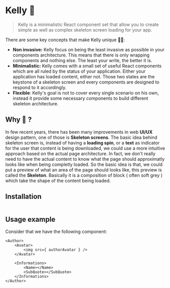 # Kelly 🌊

> Kelly is a minimalistic React component set that allow you to create simple as well as complex skeleton screen loading for your app.

There are some key concepts that make Kelly unique 🙏🏻:

* **Non invasive:** Kelly focus on being the least invasive as possible in your components architecture. This means that there is only wrapping components and nothing else. The least your write, the better it is.
* **Minimalistic:** Kelly comes with a small set of useful React components which are all ruled by the status of your application. Either your application has loaded content, either not.
Those two states are the keystone of a skeleton screen and every components are designed to respond to it accordingly.
* **Flexible**: Kelly's goal is not to cover every single scenario on his own, instead it provide some necessary components to build different skeleton architecture.

## Why 🤔 ?
In few recent years, there has been many improvements in web **UI/UX** design pattern, one of those is **Skeleton screens**.
The basic idea behind skeleton screen is, instead of having a **loading spin**, or a **text** as indicator for the user that content is being downloaded, we could use a more intuitive approach based on the actual page architecture. In fact, we don't really need to have the actual content to know what the page should approximatly looks like when being completly loaded. So the basic idea is that, we could put a preview of what an area of the page should looks like, this preview is called the **Skeleton**. Basically it is a composition of block ( often soft grey ) which take the shape of the content being loaded.

## Installation
```
```

## Usage example
Consider that we have the following component:
```
<Author>
    <Avatar>
        <img src={ authorAvatar } />
    </Avatar>

    <Informations>
        <Name></Name>
        <SubQuote></SubQuote>
    </Informations>
</Author>
```
